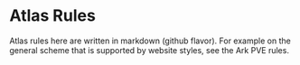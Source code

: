# **Atlas Rules**

Atlas rules here are written in markdown (github flavor). For example on the general scheme that is supported by website styles, see the Ark PVE rules.
